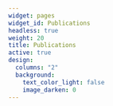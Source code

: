 ```yaml
---
widget: pages
widget_id: Publications
headless: true
weight: 20
title: Publications
active: true
design:
  columns: "2"
  background:
    text_color_light: false
    image_darken: 0
---
```

